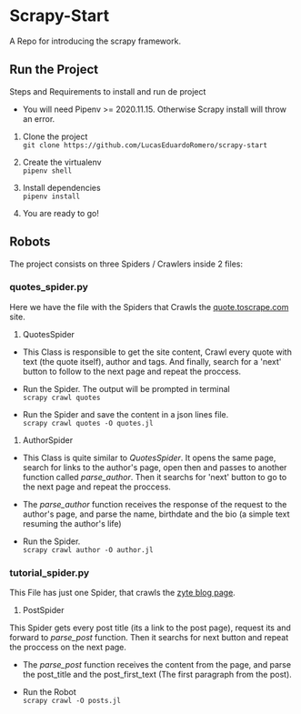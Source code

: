 # Scrapy-Start

A Repo for introducing the scrapy framework.

## Run the Project

Steps and Requirements to install and run de project

- You will need Pipenv >= 2020.11.15. Otherwise Scrapy install will throw an error.

1. Clone the project  
   `git clone https://github.com/LucasEduardoRomero/scrapy-start`

1. Create the virtualenv  
   `pipenv shell`

1. Install dependencies  
   `pipenv install`

1. You are ready to go!

## Robots

The project consists on three Spiders / Crawlers inside 2 files:

### quotes_spider.py

Here we have the file with the Spiders that Crawls the [quote.toscrape.com](http://quotes.toscrape.com/) site.

1. QuotesSpider

- This Class is responsible to get the site content, Crawl every quote with text (the quote itself), author and tags. And finally, search for a 'next' button to follow to the next page and repeat the proccess.

- Run the Spider. The output will be prompted in terminal  
  `scrapy crawl quotes`

- Run the Spider and save the content in a json lines file.  
  `scrapy crawl quotes -O quotes.jl`

1. AuthorSpider

- This Class is quite similar to _QuotesSpider_. It opens the same page, search for links to the author's page, open then and passes to another function called _parse_author_. Then it searchs for 'next' button to go to the next page and repeat the proccess.

- The _parse_author_ function receives the response of the request to the author's page, and parse the name, birthdate and the bio (a simple text resuming the author's life)

- Run the Spider.  
  `scrapy crawl author -O author.jl`

### tutorial_spider.py

This File has just one Spider, that crawls the [zyte blog page](https://www.zyte.com/blog/).

1. PostSpider

This Spider gets every post title (its a link to the post page), request its and forward to _parse_post_ function. Then it searchs for next button and repeat the proccess on the next page.

- The _parse_post_ function receives the content from the page, and parse the post_title and the post_first_text (The first paragraph from the post).

- Run the Robot  
  `scrapy crawl -O posts.jl`
